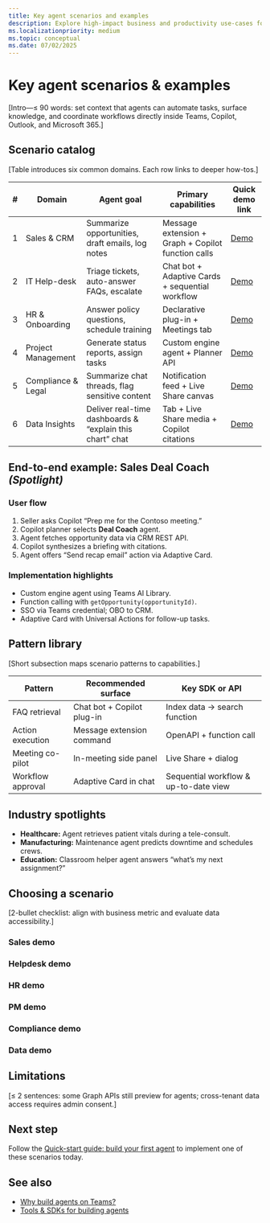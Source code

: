 ```yaml
---
title: Key agent scenarios and examples  
description: Explore high-impact business and productivity use-cases for AI-powered agents and see how each maps to Teams capabilities.  
ms.localizationpriority: medium  
ms.topic: conceptual
ms.date: 07/02/2025  
---
```

# Key agent scenarios & examples  

[Intro—≤ 90 words: set context that agents can automate tasks, surface knowledge, and coordinate workflows directly inside Teams, Copilot, Outlook, and Microsoft 365.]

## Scenario catalog  

[Table introduces six common domains. Each row links to deeper how-tos.]

| # | Domain | Agent goal | Primary capabilities | Quick demo link |
|---|--------|-----------|----------------------|-----------------|
| 1 | Sales & CRM | Summarize opportunities, draft emails, log notes | Message extension + Graph + Copilot function calls | [Demo](sales-demo) |
| 2 | IT Help-desk | Triage tickets, auto-answer FAQs, escalate | Chat bot + Adaptive Cards + sequential workflow | [Demo](helpdesk-demo) |
| 3 | HR & Onboarding | Answer policy questions, schedule training | Declarative plug-in + Meetings tab | [Demo](hr-demo) |
| 4 | Project Management | Generate status reports, assign tasks | Custom engine agent + Planner API | [Demo](pm-demo) |
| 5 | Compliance & Legal | Summarize chat threads, flag sensitive content | Notification feed + Live Share canvas | [Demo](compliance-demo) |
| 6 | Data Insights | Deliver real-time dashboards & “explain this chart” chat | Tab + Live Share media + Copilot citations | [Demo](data-demo) |

## End-to-end example: Sales Deal Coach *(Spotlight)*  

### User flow  

1. Seller asks Copilot “Prep me for the Contoso meeting.”  
2. Copilot planner selects **Deal Coach** agent.  
3. Agent fetches opportunity data via CRM REST API.  
4. Copilot synthesizes a briefing with citations.  
5. Agent offers “Send recap email” action via Adaptive Card.  

### Implementation highlights  

- Custom engine agent using Teams AI Library.  
- Function calling with `getOpportunity(opportunityId)`.  
- SSO via Teams credential; OBO to CRM.  
- Adaptive Card with Universal Actions for follow-up tasks.

## Pattern library  

[Short subsection maps scenario patterns to capabilities.]

| Pattern | Recommended surface | Key SDK or API |  
|---------|--------------------|---------------|  
| FAQ retrieval | Chat bot + Copilot plug-in | Index data → search function |  
| Action execution | Message extension command | OpenAPI + function call |  
| Meeting co-pilot | In-meeting side panel | Live Share + dialog |  
| Workflow approval | Adaptive Card in chat | Sequential workflow & up-to-date view |

## Industry spotlights  

- **Healthcare:** Agent retrieves patient vitals during a tele-consult.  
- **Manufacturing:** Maintenance agent predicts downtime and schedules crews.  
- **Education:** Classroom helper agent answers “what’s my next assignment?”

## Choosing a scenario  

[2-bullet checklist: align with business metric and evaluate data accessibility.]

### Sales demo

### Helpdesk demo

### HR demo

### PM demo

### Compliance demo

### Data demo

## Limitations  

[≤ 2 sentences: some Graph APIs still preview for agents; cross-tenant data access requires admin consent.]

## Next step  

Follow the [Quick-start guide: build your first agent](quick-start-build-your-first-agent-outline.md) to implement one of these scenarios today.

## See also  

- [Why build agents on Teams?](why-build-agents-on-teams-outline.md)  
- [Tools & SDKs for building agents](../build/tools-sdk-for-agents-outline.md)
